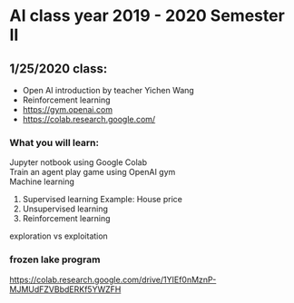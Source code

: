 # AI class year 2019 - 2020 Semester II

## 1/25/2020 class:

* Open AI introduction by teacher Yichen Wang
* Reinforcement learning
* https://gym.openai.com
* https://colab.research.google.com/

### What you will learn:
Jupyter notbook using Google Colab  
Train an agent play game using OpenAI gym  
Machine learning
1. Supervised learning
Example: House price
2. Unsupervised learning
3. Reinforcement learning  

exploration vs exploitation

### frozen lake program
https://colab.research.google.com/drive/1YIEf0nMznP-MJMUdFZVBbdERKf5YWZFH

